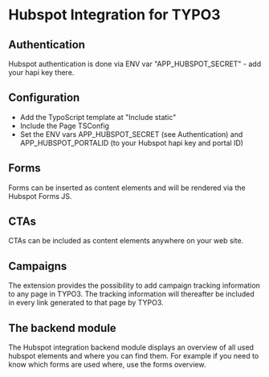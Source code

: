 # Hubspot Integration for TYPO3

## Authentication

Hubspot authentication is done via ENV var "APP_HUBSPOT_SECRET" - add your hapi key there.

## Configuration

- Add the TypoScript template at "Include static"
- Include the Page TSConfig
- Set the ENV vars APP_HUBSPOT_SECRET (see Authentication) and APP_HUBSPOT_PORTALID (to your Hubspot hapi key and portal ID)

## Forms

Forms can be inserted as content elements and will be rendered via the Hubspot Forms JS.

## CTAs

CTAs can be included as content elements anywhere on your web site.

## Campaigns

The extension provides the possibility to add campaign tracking information to any 
page in TYPO3. The tracking information will thereafter be included in every link
generated to that page by TYPO3.

## The backend module

The Hubspot integration backend module displays an overview of all used hubspot elements and
where you can find them. For example if you need to know which forms are used where, use the forms
overview.
